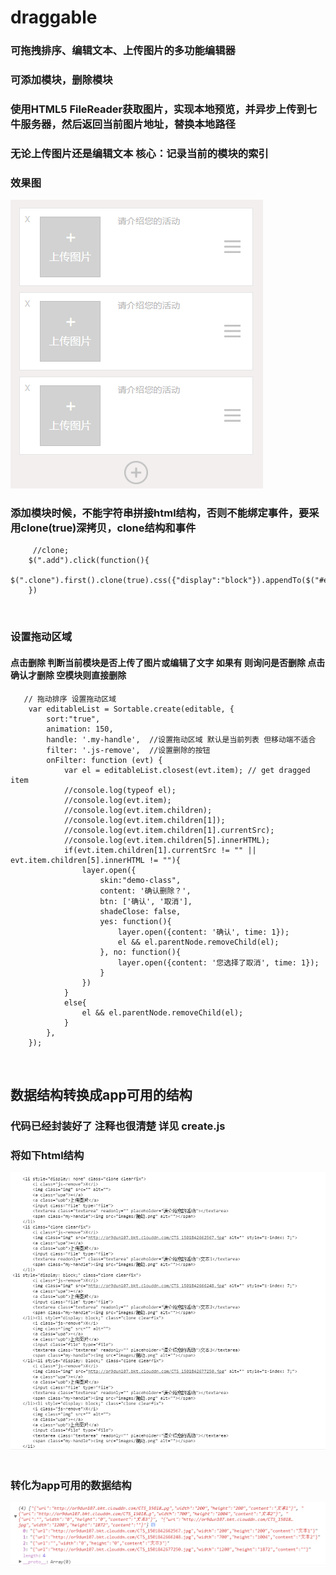 # draggable
### 可拖拽排序、编辑文本、上传图片的多功能编辑器
### 可添加模块，删除模块
### 使用HTML5 FileReader获取图片，实现本地预览，并异步上传到七牛服务器，然后返回当前图片地址，替换本地路径
### 无论上传图片还是编辑文本 核心：记录当前的模块的索引
### 效果图  

![img](images/QQ截图20170804175538.png)

### 添加模块时候，不能字符串拼接html结构，否则不能绑定事件，要采用clone(true)深拷贝，clone结构和事件
         //clone;
        $(".add").click(function(){
            $(".clone").first().clone(true).css({"display":"block"}).appendTo($("#editable"))
        })
        
### 设置拖动区域  
#### 点击删除 判断当前模块是否上传了图片或编辑了文字 如果有 则询问是否删除 点击确认才删除 空模块则直接删除
       // 拖动排序 设置拖动区域
        var editableList = Sortable.create(editable, {
            sort:"true",
            animation: 150,
            handle: '.my-handle',  //设置拖动区域 默认是当前列表 但移动端不适合 
            filter: '.js-remove',  //设置删除的按钮  
            onFilter: function (evt) {
                var el = editableList.closest(evt.item); // get dragged item
                //console.log(typeof el);
                //console.log(evt.item);
                //console.log(evt.item.children);
                //console.log(evt.item.children[1]);
                //console.log(evt.item.children[1].currentSrc);
                //console.log(evt.item.children[5].innerHTML);
                if(evt.item.children[1].currentSrc != "" || evt.item.children[5].innerHTML != ""){
                    layer.open({
                        skin:"demo-class",
                        content: '确认删除？',
                        btn: ['确认', '取消'],
                        shadeClose: false,
                        yes: function(){
                            layer.open({content: '确认', time: 1});
                            el && el.parentNode.removeChild(el);
                        }, no: function(){
                            layer.open({content: '您选择了取消', time: 1});
                        }
                    })
                }
                else{
                    el && el.parentNode.removeChild(el);
                }
            },
        });
      
## 数据结构转换成app可用的结构
### 代码已经封装好了 注释也很清楚 详见 create.js
 ### 将如下html结构
 ![img](images/QQ截图20170804183213.png)              
 ### 转化为app可用的数据结构
 ![img](images/QQ截图20170804184313.png)   

